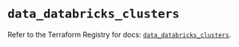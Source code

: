 # `data_databricks_clusters`

Refer to the Terraform Registry for docs: [`data_databricks_clusters`](https://registry.terraform.io/providers/databricks/databricks/1.38.0/docs/data-sources/clusters).
